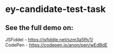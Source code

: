 # ey-candidate-test-task

## See the full demo on: <br>
JSFiddel - https://jsfiddle.net/szm3a5fh/1/ <br>
CodePen - https://codepen.io/anon/pen/wEdBdE
